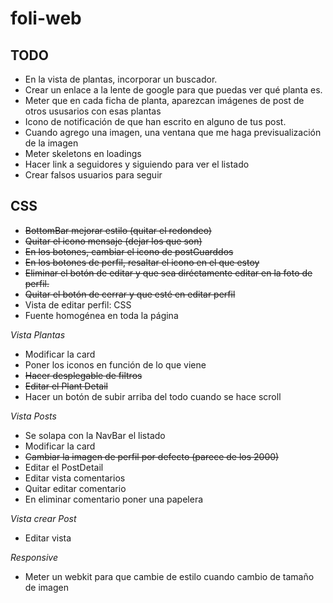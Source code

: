 # foli-web



## TODO
- En la vista de plantas, incorporar un buscador.
- Crear un enlace a la lente de google para que puedas ver qué planta es.
- Meter que en cada ficha de planta, aparezcan imágenes de post de otros ususarios con esas plantas
- Icono de notificación de que han escrito en alguno de tus post.
- Cuando agrego una imagen, una ventana que me haga previsualización de la imagen
- Meter skeletons en loadings
- Hacer link a seguidores y siguiendo para ver el listado
- Crear falsos usuarios para seguir


## CSS
- ~~BottomBar mejorar estilo (quitar el redondeo)~~
- ~~Quitar el icono mensaje (dejar los que son)~~
- ~~En los botones, cambiar el icono de postGuarddos~~
- ~~En los botones de perfil, resaltar el icono en el que estoy~~
- ~~Eliminar el botón de editar y que sea diréctamente editar en la foto de perfil.~~
- ~~Quitar el botón de cerrar y que esté en editar perfil~~
- Vista de editar perfil: CSS
- Fuente homogénea en toda la página

*Vista Plantas*
- Modificar la card
- Poner los iconos en función de lo que viene
- ~~Hacer desplegable de filtros~~
- ~~Editar el Plant Detail~~
- Hacer un botón de subir arriba del todo cuando se hace scroll

*Vista Posts*
- Se solapa con la NavBar el listado
- Modificar la card
- ~~Cambiar la imagen de perfil por defecto (parece de los 2000)~~
- Editar el PostDetail
- Editar vista comentarios
- Quitar editar comentario
- En eliminar comentario poner una papelera

*Vista crear Post*
- Editar vista

*Responsive*
- Meter un webkit para que cambie de estilo cuando cambio de tamaño de imagen
